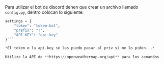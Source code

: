 Para utilizar el bot de discord tienen que crear un archivo llamado `config.py`, dentro colocan lo siguiente:

```python
settings = {
    "token": "token-bot",
    "prefix": "!", 
    "API_KEY": "api-key" 
}```

*El token o la api-key se las puedo pasar al priv si me lo piden...*

Utilize la API de **https://openweathermap.org/api** para los comandos de la temperatura y del clima.

